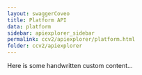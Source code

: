 ```yaml
---
layout: swaggerCoveo
title: Platform API
data: platform
sidebar: apiexplorer_sidebar
permalink: ccv2/apiexplorer/platform.html
folder: ccv2/apiexplorer
---
```

Here is some handwritten custom content...
